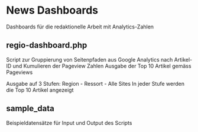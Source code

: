 # News Dashboards
Dashboards für die redaktionelle Arbeit mit Analytics-Zahlen

## regio-dashboard.php
Script zur Gruppierung von Seitenpfaden aus Google Analytics nach Artikel-ID und Kumulieren der Pageview Zahlen
Ausgabe der Top 10 Artikel gemäss Pageviews

Ausgabe auf 3 Stufen: Region - Ressort - Alle Sites
In jeder Stufe werden die Top 10 Artikel angezeigt

## sample_data
Beispieldatensätze für Input und Output des Scripts

